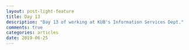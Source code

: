 ```yaml
---
layout: post-light-feature
title: Day 13
description: "Day 13 of working at KUB's Information Services Dept."
comments: true
categories: articles
date: 2019-06-25
---
```



